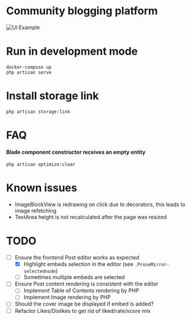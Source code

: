 # Community blogging platform

![UI Example](https://sverdlykivskyi.net.ua/misc/spilka/ui.png?v2)

# Run in development mode

```shell
docker-compose up
php artisan serve
```

# Install storage link

```shell
php artisan storage:link
```

# FAQ

#### Blade component constructor receives an empty entity
```shell
php artisan optimize:clear
```

# Known issues

- ImageBlockView is redrawing on click due to decorators, this leads to image refetching
- TextArea height is not recalculated after the page was resized

# TODO

- [ ] Ensure the frontend Post editor works as expected
  - [x] Highlight embeds selection in the editor (see `.ProseMirror-selectednode`)
  - [ ] Sometimes multiple embeds are selected
- [ ] Ensure Post content rendering is consistent with the editor
  - [ ] Implement Table of Contents rendering by PHP
  - [ ] Implement Image rendering by PHP
- [ ] Should the cover image be displayed if embed is added?
- [ ] Refactor Likes/Dislikes to get rid of liked/rate/score mix

